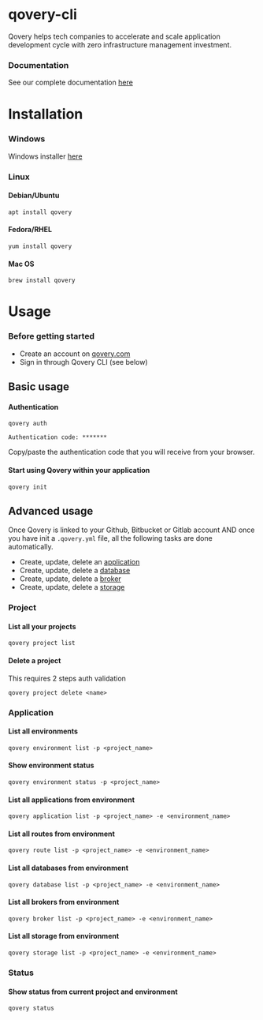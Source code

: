 # qovery-cli

Qovery helps tech companies to accelerate and scale application development cycle with zero infrastructure management investment.

### Documentation
See our complete documentation [here](https://docs.qovery.com)

# Installation
### Windows
Windows installer [here](https://google.com)

### Linux
#### Debian/Ubuntu
```
apt install qovery
```

#### Fedora/RHEL
```
yum install qovery
```

#### Mac OS
```
brew install qovery
```

# Usage
### Before getting started
- Create an account on [qovery.com](https://qovery.com)
- Sign in through Qovery CLI (see below)

## Basic usage

#### Authentication
```
qovery auth

Authentication code: *******

```
Copy/paste the authentication code that you will receive from your browser.

#### Start using Qovery within your application
```
qovery init
```

## Advanced usage
Once Qovery is linked to your Github, Bitbucket or Gitlab account AND
once you have init a `.qovery.yml` file, all the following tasks are done automatically. 

* Create, update, delete an [application](https://docs.qovery.com/services/applications)
* Create, update, delete a [database](https://docs.qovery.com/services/databases)
* Create, update, delete a [broker](https://docs.qovery.com/services/brokers)
* Create, update, delete a [storage](https://docs.qovery.com/services/storage)

### Project
#### List all your projects
```
qovery project list
```

#### Delete a project
This requires 2 steps auth validation
```
qovery project delete <name>
```

### Application
#### List all environments
```
qovery environment list -p <project_name>
```

#### Show environment status
```
qovery environment status -p <project_name>
```

#### List all applications from environment
```
qovery application list -p <project_name> -e <environment_name>
```

#### List all routes from environment
```
qovery route list -p <project_name> -e <environment_name>
```

#### List all databases from environment
```
qovery database list -p <project_name> -e <environment_name>
```

#### List all brokers from environment
```
qovery broker list -p <project_name> -e <environment_name>
```

#### List all storage from environment
```
qovery storage list -p <project_name> -e <environment_name>
```

### Status
#### Show status from current project and environment
```
qovery status
```
